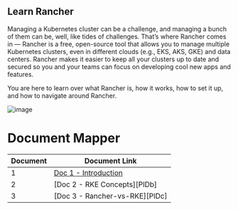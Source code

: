 ## Learn Rancher

Managing a Kubernetes cluster can be a challenge, and managing a bunch of them can be, well, like tides of challenges. That’s where Rancher comes in — Rancher is a free, open-source tool that allows you to manage multiple Kubernetes clusters, even in different clouds (e.g., EKS, AKS, GKE) and data centers. Rancher makes it easier to keep all your clusters up to date and secured so you and your teams can focus on developing cool new apps and features.

You are here to learn over what Rancher is, how it works, how to set it up, and how to navigate around Rancher.


![image](https://github.com/ashrafkgit/Linux/assets/134578702/ac9d5c15-ba62-45e2-806f-b461c3cc76cf)


# Document Mapper

| Document | Document Link |
| ------ | ------ |
| 1 | [Doc 1 - Introduction][PlDa] |
| 2 | [Doc 2 - RKE Concepts][PlDb] |
| 3 | [Doc 3 - Rancher-vs-RKE][PlDc]

[PlDa]: <https://github.com/zealvora/certified-kubernetes-security-specialist/tree/master/domain-1-cluster-setup>






